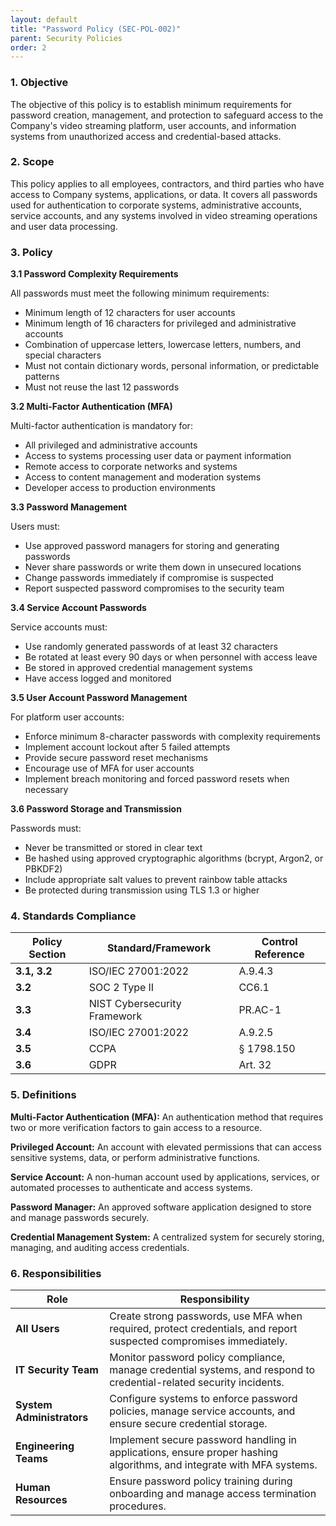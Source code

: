 ```yaml
---
layout: default
title: "Password Policy (SEC-POL-002)"
parent: Security Policies
order: 2
---
```


### 1. Objective

The objective of this policy is to establish minimum requirements for password creation, management, and protection to safeguard access to the Company's video streaming platform, user accounts, and information systems from unauthorized access and credential-based attacks.

### 2. Scope

This policy applies to all employees, contractors, and third parties who have access to Company systems, applications, or data. It covers all passwords used for authentication to corporate systems, administrative accounts, service accounts, and any systems involved in video streaming operations and user data processing.

### 3. Policy

**3.1 Password Complexity Requirements**

All passwords must meet the following minimum requirements:
- Minimum length of 12 characters for user accounts
- Minimum length of 16 characters for privileged and administrative accounts
- Combination of uppercase letters, lowercase letters, numbers, and special characters
- Must not contain dictionary words, personal information, or predictable patterns
- Must not reuse the last 12 passwords

**3.2 Multi-Factor Authentication (MFA)**

Multi-factor authentication is mandatory for:
- All privileged and administrative accounts
- Access to systems processing user data or payment information
- Remote access to corporate networks and systems
- Access to content management and moderation systems
- Developer access to production environments

**3.3 Password Management**

Users must:
- Use approved password managers for storing and generating passwords
- Never share passwords or write them down in unsecured locations
- Change passwords immediately if compromise is suspected
- Report suspected password compromises to the security team

**3.4 Service Account Passwords**

Service accounts must:
- Use randomly generated passwords of at least 32 characters
- Be rotated at least every 90 days or when personnel with access leave
- Be stored in approved credential management systems
- Have access logged and monitored

**3.5 User Account Password Management**

For platform user accounts:
- Enforce minimum 8-character passwords with complexity requirements
- Implement account lockout after 5 failed attempts
- Provide secure password reset mechanisms
- Encourage use of MFA for user accounts
- Implement breach monitoring and forced password resets when necessary

**3.6 Password Storage and Transmission**

Passwords must:
- Never be transmitted or stored in clear text
- Be hashed using approved cryptographic algorithms (bcrypt, Argon2, or PBKDF2)
- Include appropriate salt values to prevent rainbow table attacks
- Be protected during transmission using TLS 1.3 or higher

### 4. Standards Compliance

| **Policy Section** | **Standard/Framework** | **Control Reference** |
| --- | --- | --- |
| **3.1, 3.2** | ISO/IEC 27001:2022 | A.9.4.3 |
| **3.2** | SOC 2 Type II | CC6.1 |
| **3.3** | NIST Cybersecurity Framework | PR.AC-1 |
| **3.4** | ISO/IEC 27001:2022 | A.9.2.5 |
| **3.5** | CCPA | § 1798.150 |
| **3.6** | GDPR | Art. 32 |

### 5. Definitions

**Multi-Factor Authentication (MFA):** An authentication method that requires two or more verification factors to gain access to a resource.

**Privileged Account:** An account with elevated permissions that can access sensitive systems, data, or perform administrative functions.

**Service Account:** A non-human account used by applications, services, or automated processes to authenticate and access systems.

**Password Manager:** An approved software application designed to store and manage passwords securely.

**Credential Management System:** A centralized system for securely storing, managing, and auditing access credentials.

### 6. Responsibilities

| Role | Responsibility |
| --- | --- |
| **All Users** | Create strong passwords, use MFA when required, protect credentials, and report suspected compromises immediately. |
| **IT Security Team** | Monitor password policy compliance, manage credential systems, and respond to credential-related security incidents. |
| **System Administrators** | Configure systems to enforce password policies, manage service accounts, and ensure secure credential storage. |
| **Engineering Teams** | Implement secure password handling in applications, ensure proper hashing algorithms, and integrate with MFA systems. |
| **Human Resources** | Ensure password policy training during onboarding and manage access termination procedures. |
